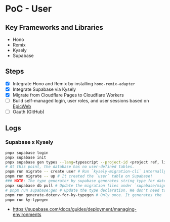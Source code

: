 # PoC - User

## Key Frameworks and Libraries

- Hono
- Remix
- Kysely
- Supabase

## Steps

- [x] Integrate Hono and Remix by installing `hono-remix-adapter`
- [x] Integrate Supabase via Kysely
- [x] Migrate from Cloudflare Pages to Cloudflare Workers
- [ ] Build self-managed login, user roles, and user sessions based on [EpicWeb](https://www.epicweb.dev/)
- [ ] Oauth (GitHub)

## Logs

### Supabase x Kysely

```sh
pnpx supabase login
pnpx supabase init
pnpx supabase gen types --lang=typescript --project-id <project ref, like `abcdefghijklmnopqrst`> --schema public > db/supabase.types.ts
# At this point, the database has no user-defined tables.
pnpm run migrate -- create user # Run `kysely-migration-cli` internally.
pnpm run migrate -- up # It created the `user` table on Supabase!
### NOTE: The type generator by supabase generates string type for datetime. This is critical as Kysely generates it to Date. Let's go back to `kysely-codegen`.
pnpx supabase db pull # Update the migration files under `supabase/migrations`
# pnpm run supabase:gen # Update the type declaration. We don't need to depend on `kysely-codegen`. This generates string type for timestamps while Kysely wants it to be Date.
pnpm run generate-dotenv-for-ky-typegen # Only once. It generates the `.env` file that has to be used by only kysely-codegen
pnpm run ky-typegen
```

- <https://supabase.com/docs/guides/deployment/managing-environments>
